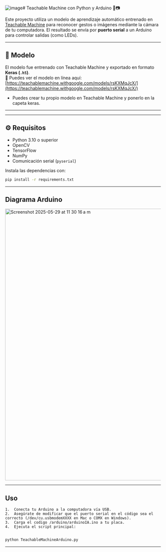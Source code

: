 ![image](https://github.com/user-attachments/assets/80d1ee06-4370-4722-8a08-8d99df690e74)# Teachable Machine con Python y Arduino 🤖📷

Este proyecto utiliza un modelo de aprendizaje automático entrenado en [Teachable Machine](https://teachablemachine.withgoogle.com/) para reconocer gestos o imágenes mediante la cámara de tu computadora. El resultado se envía por **puerto serial** a un Arduino para controlar salidas (como LEDs).

---

## 🧠 Modelo

El modelo fue entrenado con Teachable Machine y exportado en formato **Keras (`.h5`)**.  
🔗 Puedes ver el modelo en línea aquí:  
[https://teachablemachine.withgoogle.com/models/rsKXMqJcX/](https://teachablemachine.withgoogle.com/models/rsKXMqJcX/)

- Puedes crear tu propio modelo en Teachable Machine y ponerlo en la capeta keras.
---


        
---

## ⚙️ Requisitos

- Python 3.10 o superior
- OpenCV
- TensorFlow
- NumPy
- Comunicación serial (`pyserial`)


Instala las dependencias con:

```bash
pip install -r requirements.txt
```
---
## Diagrama Arduino
<img width="879" alt="Screenshot 2025-05-29 at 11 30 16 a m" src="https://github.com/user-attachments/assets/2a7bcfe7-e8bc-4855-9e23-302727644afa" />

---
## Uso
	1.	Conecta tu Arduino a la computadora vía USB.
	2.	Asegúrate de modificar que el puerto serial en el código sea el correcto (/dev/cu.usbmodemXXXX en Mac o COMX en Windows).
 	3.	Carga el codigo /arduino/arduinoIA.ino a tu placa.
	4.	Ejecuta el script principal:

```bash

python TeachableMachineArduino.py
```
---
